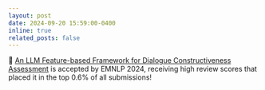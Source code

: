 ```yaml
---
layout: post
date: 2024-09-20 15:59:00-0400
inline: true
related_posts: false
---
```


📜 [An LLM Feature-based Framework for Dialogue Constructiveness Assessment](https://arxiv.org/pdf/2406.14760v2) is accepted by EMNLP 2024, receiving high review scores that placed it in the top 0.6% of all submissions!


